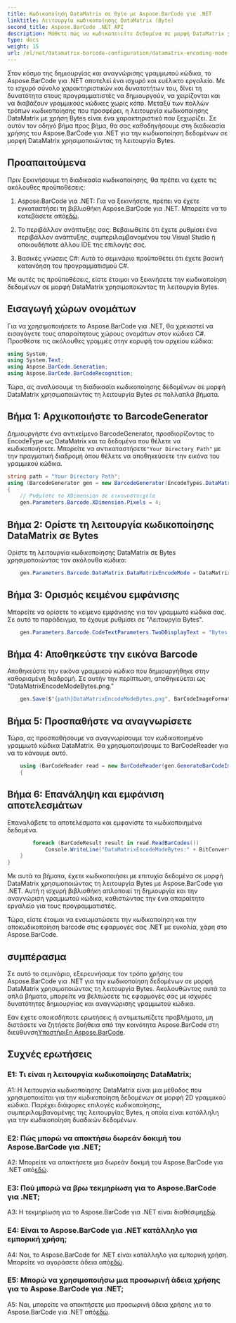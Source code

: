 ```yaml
---
title: Κωδικοποίηση DataMatrix σε Byte με Aspose.BarCode για .NET
linktitle: Λειτουργία κωδικοποίησης DataMatrix (Byte)
second_title: Aspose.BarCode .NET API
description: Μάθετε πώς να κωδικοποιείτε δεδομένα σε μορφή DataMatrix χρησιμοποιώντας τη λειτουργία Bytes με το Aspose.BarCode για .NET. Ακολουθήστε τον βήμα προς βήμα οδηγό μας για τη δημιουργία και την αναγνώριση γραμμωτού κώδικα.
type: docs
weight: 15
url: /el/net/datamatrix-barcode-configuration/datamatrix-encoding-mode-bytes/
---
```

Στον κόσμο της δημιουργίας και αναγνώρισης γραμμωτού κώδικα, το Aspose.BarCode για .NET αποτελεί ένα ισχυρό και ευέλικτο εργαλείο. Με το ισχυρό σύνολο χαρακτηριστικών και δυνατοτήτων του, δίνει τη δυνατότητα στους προγραμματιστές να δημιουργούν, να χειρίζονται και να διαβάζουν γραμμικούς κώδικες χωρίς κόπο. Μεταξύ των πολλών τρόπων κωδικοποίησης που προσφέρει, η λειτουργία κωδικοποίησης DataMatrix με χρήση Bytes είναι ένα χαρακτηριστικό που ξεχωρίζει. Σε αυτόν τον οδηγό βήμα προς βήμα, θα σας καθοδηγήσουμε στη διαδικασία χρήσης του Aspose.BarCode για .NET για την κωδικοποίηση δεδομένων σε μορφή DataMatrix χρησιμοποιώντας τη λειτουργία Bytes.

## Προαπαιτούμενα

Πριν ξεκινήσουμε τη διαδικασία κωδικοποίησης, θα πρέπει να έχετε τις ακόλουθες προϋποθέσεις:

1.  Aspose.BarCode για .NET: Για να ξεκινήσετε, πρέπει να έχετε εγκαταστήσει τη βιβλιοθήκη Aspose.BarCode για .NET. Μπορείτε να το κατεβάσετε από[εδώ](https://releases.aspose.com/barcode/net/).

2. Το περιβάλλον ανάπτυξης σας: Βεβαιωθείτε ότι έχετε ρυθμίσει ένα περιβάλλον ανάπτυξης, συμπεριλαμβανομένου του Visual Studio ή οποιουδήποτε άλλου IDE της επιλογής σας.

3. Βασικές γνώσεις C#: Αυτό το σεμινάριο προϋποθέτει ότι έχετε βασική κατανόηση του προγραμματισμού C#.

Με αυτές τις προϋποθέσεις, είστε έτοιμοι να ξεκινήσετε την κωδικοποίηση δεδομένων σε μορφή DataMatrix χρησιμοποιώντας τη λειτουργία Bytes.

## Εισαγωγή χώρων ονομάτων

Για να χρησιμοποιήσετε το Aspose.BarCode για .NET, θα χρειαστεί να εισαγάγετε τους απαραίτητους χώρους ονομάτων στον κώδικα C#. Προσθέστε τις ακόλουθες γραμμές στην κορυφή του αρχείου κώδικα:

```csharp
using System;
using System.Text;
using Aspose.BarCode.Generation;
using Aspose.BarCode.BarCodeRecognition;
```

Τώρα, ας αναλύσουμε τη διαδικασία κωδικοποίησης δεδομένων σε μορφή DataMatrix χρησιμοποιώντας τη λειτουργία Bytes σε πολλαπλά βήματα.

## Βήμα 1: Αρχικοποιήστε το BarcodeGenerator

 Δημιουργήστε ένα αντικείμενο BarcodeGenerator, προσδιορίζοντας το EncodeType ως DataMatrix και τα δεδομένα που θέλετε να κωδικοποιήσετε. Μπορείτε να αντικαταστήσετε`"Your Directory Path"` με την πραγματική διαδρομή όπου θέλετε να αποθηκεύσετε την εικόνα του γραμμικού κώδικα.

```csharp
string path = "Your Directory Path";
using (BarcodeGenerator gen = new BarcodeGenerator(EncodeTypes.DataMatrix, strBld.ToString()))
{
    // Ρυθμίστε το XDimension σε εικονοστοιχεία
    gen.Parameters.Barcode.XDimension.Pixels = 4;
```

## Βήμα 2: Ορίστε τη λειτουργία κωδικοποίησης DataMatrix σε Bytes

Ορίστε τη λειτουργία κωδικοποίησης DataMatrix σε Bytes χρησιμοποιώντας τον ακόλουθο κώδικα:

```csharp
    gen.Parameters.Barcode.DataMatrix.DataMatrixEncodeMode = DataMatrixEncodeMode.Bytes;
```

## Βήμα 3: Ορισμός κειμένου εμφάνισης

Μπορείτε να ορίσετε το κείμενο εμφάνισης για τον γραμμωτό κώδικα σας. Σε αυτό το παράδειγμα, το έχουμε ρυθμίσει σε "Λειτουργία Bytes".

```csharp
    gen.Parameters.Barcode.CodeTextParameters.TwoDDisplayText = "Bytes mode";
```

## Βήμα 4: Αποθηκεύστε την εικόνα Barcode

Αποθηκεύστε την εικόνα γραμμικού κώδικα που δημιουργήθηκε στην καθορισμένη διαδρομή. Σε αυτήν την περίπτωση, αποθηκεύεται ως "DataMatrixEncodeModeBytes.png."

```csharp
    gen.Save($"{path}DataMatrixEncodeModeBytes.png", BarCodeImageFormat.Png);
```

## Βήμα 5: Προσπαθήστε να αναγνωρίσετε

Τώρα, ας προσπαθήσουμε να αναγνωρίσουμε τον κωδικοποιημένο γραμμωτό κώδικα DataMatrix. Θα χρησιμοποιήσουμε το BarCodeReader για να το κάνουμε αυτό.

```csharp
    using (BarCodeReader read = new BarCodeReader(gen.GenerateBarCodeImage(), DecodeType.DataMatrix))
    {
```

## Βήμα 6: Επανάληψη και εμφάνιση αποτελεσμάτων

Επαναλάβετε τα αποτελέσματα και εμφανίστε τα κωδικοποιημένα δεδομένα.

```csharp
        foreach (BarCodeResult result in read.ReadBarCodes())
            Console.WriteLine("DataMatrixEncodeModeBytes:" + BitConverter.ToString(result.CodeBytes));
    }
}
```

Με αυτά τα βήματα, έχετε κωδικοποιήσει με επιτυχία δεδομένα σε μορφή DataMatrix χρησιμοποιώντας τη λειτουργία Bytes με Aspose.BarCode για .NET. Αυτή η ισχυρή βιβλιοθήκη απλοποιεί τη δημιουργία και την αναγνώριση γραμμωτού κώδικα, καθιστώντας την ένα απαραίτητο εργαλείο για τους προγραμματιστές.

Τώρα, είστε έτοιμοι να ενσωματώσετε την κωδικοποίηση και την αποκωδικοποίηση barcode στις εφαρμογές σας .NET με ευκολία, χάρη στο Aspose.BarCode.

## συμπέρασμα

Σε αυτό το σεμινάριο, εξερευνήσαμε τον τρόπο χρήσης του Aspose.BarCode για .NET για την κωδικοποίηση δεδομένων σε μορφή DataMatrix χρησιμοποιώντας τη λειτουργία Bytes. Ακολουθώντας αυτά τα απλά βήματα, μπορείτε να βελτιώσετε τις εφαρμογές σας με ισχυρές δυνατότητες δημιουργίας και αναγνώρισης γραμμωτού κώδικα.

 Εάν έχετε οποιεσδήποτε ερωτήσεις ή αντιμετωπίζετε προβλήματα, μη διστάσετε να ζητήσετε βοήθεια από την κοινότητα Aspose.BarCode στη διεύθυνση[Υποστήριξη Aspose.BarCode](https://forum.aspose.com/c/barcode/13).

## Συχνές ερωτήσεις

### Ε1: Τι είναι η λειτουργία κωδικοποίησης DataMatrix;

A1: Η λειτουργία κωδικοποίησης DataMatrix είναι μια μέθοδος που χρησιμοποιείται για την κωδικοποίηση δεδομένων σε μορφή 2D γραμμικού κώδικα. Παρέχει διάφορες επιλογές κωδικοποίησης, συμπεριλαμβανομένης της λειτουργίας Bytes, η οποία είναι κατάλληλη για την κωδικοποίηση δυαδικών δεδομένων.

### Ε2: Πώς μπορώ να αποκτήσω δωρεάν δοκιμή του Aspose.BarCode για .NET;

 A2: Μπορείτε να αποκτήσετε μια δωρεάν δοκιμή του Aspose.BarCode για .NET από[εδώ](https://releases.aspose.com/).

### Ε3: Πού μπορώ να βρω τεκμηρίωση για το Aspose.BarCode για .NET;

 A3: Η τεκμηρίωση για το Aspose.BarCode για .NET είναι διαθέσιμη[εδώ](https://reference.aspose.com/barcode/net/).

### Ε4: Είναι το Aspose.BarCode για .NET κατάλληλο για εμπορική χρήση;

A4: Ναι, το Aspose.BarCode for .NET είναι κατάλληλο για εμπορική χρήση. Μπορείτε να αγοράσετε άδεια από[εδώ](https://purchase.aspose.com/buy).

### Ε5: Μπορώ να χρησιμοποιήσω μια προσωρινή άδεια χρήσης για το Aspose.BarCode για .NET;

 A5: Ναι, μπορείτε να αποκτήσετε μια προσωρινή άδεια χρήσης για το Aspose.BarCode για .NET από[εδώ](https://purchase.aspose.com/temporary-license/).
